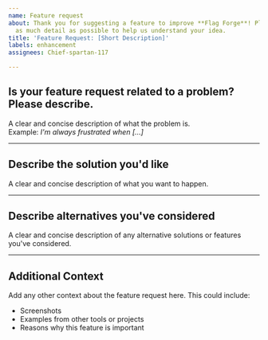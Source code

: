 ```yaml
---
name: Feature request
about: Thank you for suggesting a feature to improve **Flag Forge**! Please provide
  as much detail as possible to help us understand your idea.
title: 'Feature Request: [Short Description]'
labels: enhancement
assignees: Chief-spartan-117

---
```


## Is your feature request related to a problem? Please describe.  
A clear and concise description of what the problem is.  
Example: *I'm always frustrated when [...]*

---

## Describe the solution you'd like  
A clear and concise description of what you want to happen.

---

## Describe alternatives you've considered  
A clear and concise description of any alternative solutions or features you've considered.

---

## Additional Context  
Add any other context about the feature request here. This could include:  
- Screenshots  
- Examples from other tools or projects  
- Reasons why this feature is important
